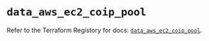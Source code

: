 # `data_aws_ec2_coip_pool`

Refer to the Terraform Registory for docs: [`data_aws_ec2_coip_pool`](https://www.terraform.io/docs/providers/aws/d/ec2_coip_pool).
